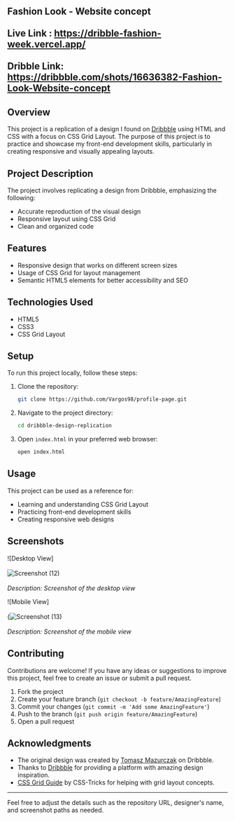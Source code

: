 Fashion Look - Website concept<br/><br/>
Live Link : https://dribble-fashion-week.vercel.app/ <br/><br/>
Dribble Link: https://dribbble.com/shots/16636382-Fashion-Look-Website-concept
---


## Overview
This project is a replication of a design I found on [Dribbble]((https://dribbble.com/shots/16636382-Fashion-Look-Website-concept)) using HTML and CSS with a focus on CSS Grid Layout. The purpose of this project is to practice and showcase my front-end development skills, particularly in creating responsive and visually appealing layouts.



## Project Description
The project involves replicating a design from Dribbble, emphasizing the following:
- Accurate reproduction of the visual design
- Responsive layout using CSS Grid
- Clean and organized code

## Features
- Responsive design that works on different screen sizes
- Usage of CSS Grid for layout management
- Semantic HTML5 elements for better accessibility and SEO

## Technologies Used
- HTML5
- CSS3
- CSS Grid Layout

## Setup
To run this project locally, follow these steps:
1. Clone the repository:
    ```bash
    git clone https://github.com/Vargos98/profile-page.git
    ```
2. Navigate to the project directory:
    ```bash
    cd dribbble-design-replication
    ```
3. Open `index.html` in your preferred web browser:
    ```bash
    open index.html
    ```

## Usage
This project can be used as a reference for:
- Learning and understanding CSS Grid Layout
- Practicing front-end development skills
- Creating responsive web designs

## Screenshots
![Desktop View] <br/><br/>
![Screenshot (12)](https://github.com/Vargos98/profile-page/assets/127929058/496518d0-dbf2-4a06-bd22-5fce20e864b0)
<br/><br/>
*Description: Screenshot of the desktop view*

![Mobile View] <br/><br/>
(![Screenshot (13)](https://github.com/Vargos98/profile-page/assets/127929058/4e5614e6-46f9-4d2d-94f5-482159d54d0e)
<br/><br/>
*Description: Screenshot of the mobile view*

## Contributing
Contributions are welcome! If you have any ideas or suggestions to improve this project, feel free to create an issue or submit a pull request.

1. Fork the project
2. Create your feature branch (`git checkout -b feature/AmazingFeature`)
3. Commit your changes (`git commit -m 'Add some AmazingFeature'`)
4. Push to the branch (`git push origin feature/AmazingFeature`)
5. Open a pull request



## Acknowledgments
- The original design was created by [Tomasz Mazurczak](https://dribbble.com/thomsoon_com) on Dribbble.
- Thanks to [Dribbble](https://dribbble.com/) for providing a platform with amazing design inspiration.
- [CSS Grid Guide](https://css-tricks.com/snippets/css/complete-guide-grid/) by CSS-Tricks for helping with grid layout concepts.

---

Feel free to adjust the details such as the repository URL, designer's name, and screenshot paths as needed.
